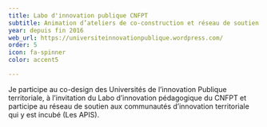 ```yaml
---
title: Labo d'innovation publique CNFPT
subtitle: Animation d’ateliers de co-construction et réseau de soutien
year: depuis fin 2016
web_url: https://universiteinnovationpublique.wordpress.com/
order: 5
icon: fa-spinner
color: accent5

---
```

Je participe au co-design des Universités de l’innovation Publique territoriale, à l’invitation du Labo d’innovation pédagogique du CNFPT et participe au réseau de soutien aux communautés d’innovation territoriale qui y est incubé (Les APIS).